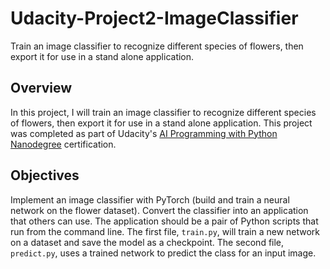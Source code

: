 # Udacity-Project2-ImageClassifier
Train an image classifier to recognize different species of flowers, then export it for use in a stand alone application.

## Overview
In this project, I will train an image classifier to recognize different species of flowers, then export it for use in a stand alone application.
This project was completed as part of Udacity's [AI Programming with Python Nanodegree](/https://www.udacity.com/course/ai-programming-python-nanodegree--nd089?utm_source=gsem_brand&utm_medium=ads_r&utm_campaign=12949497746_c_individuals&utm_term=130336583708&utm_keyword=%2Bnanodegree%20%2Bpython%20%2Bai_b&gclid=CjwKCAiAyfybBhBKEiwAgtB7fl8mGnollqsIAzZLMhV1pMoopbYcaqvkK5ivRsTLajINWVHjGCId_xoCs0oQAvD_BwE) certification.

## Objectives
Implement an image classifier with PyTorch (build and train a neural network on the flower dataset).
Convert the classifier into an application that others can use. The application should be a pair of Python scripts that run from the command line. The first file, ``train.py``, will train a new network on a dataset and save the model as a checkpoint. The second file, ``predict.py``, uses a trained network to predict the class for an input image.
